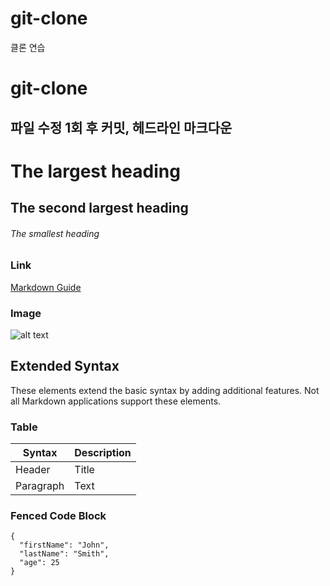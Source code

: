 # git-clone
클론 연습

# git-clone

## 파일 수정 1회 후 커밋, 헤드라인 마크다운
# The largest heading
## The second largest heading
###### The smallest heading

### Link

[Markdown Guide](https://www.markdownguide.org)

### Image

![alt text](https://www.markdownguide.org/assets/images/tux.png)

## Extended Syntax

These elements extend the basic syntax by adding additional features. Not all Markdown applications support these elements.

### Table

| Syntax | Description |
| ----------- | ----------- |
| Header | Title |
| Paragraph | Text |

### Fenced Code Block

```
{
  "firstName": "John",
  "lastName": "Smith",
  "age": 25
}
```
